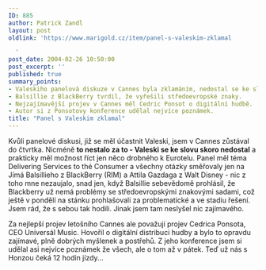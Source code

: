 ```yaml
---
ID: 885
author: Patrick Zandl
layout: post
oldlink: 'https://www.marigold.cz/item/panel-s-valeskim-zklamal

  '
post_date: 2004-02-26 10:50:00
post_excerpt: ''
published: true
summary_points:
- Valeskiho panelová diskuze v Cannes byla zklamáním, nedostal se ke slovu.
- Balsillie z BlackBerry tvrdil, že vyřešili středoevropské znaky.
- Nejzajímavější projev v Cannes měl Cedric Ponsot o digitální hudbě.
- Autor si z Ponsotovy konference udělal nejvíce poznámek.
title: "Panel s Valeskim zklamal"
---
```


<p>
Kvůli panelové diskusi, již se měl účastnit Valeski, jsem v Cannes zůstával do čtvrtka. Nicméně <STRONG>to nestalo za to - Valeski se ke slovu skoro&#160;nedostal</STRONG> a prakticky měl možnost říct jen něco drobného k Eurotelu. Panel měl téma Delivering Services to thé Consumer a všechny otázky směřovaly jen na Jímá Balsillieho z BlackBerry (RIM) a Attila Gazdaga z Walt Disney - nic z toho mne nezaujalo, snad jen, když Balsillie sebevědomě prohlásil, že Blackberry už nemá problémy se středoevropskými znakovými sadami, což ještě v pondělí na stánku prohlašovali za problematické a ve stadiu řešení. Jsem rád, že s sebou tak hodili. Jinak jsem tam neslyšel nic zajímavého. 
<p>

<p>
Za nejlepší projev letošního Cannes ale považují projev Cedrica Ponsota, CEO Universál Music. Hovořil o digitální distribuci hudby a bylo to opravdu zajímavé, plně dobrých myšlenek a postřehů. Z jeho konference jsem si udělal asi nejvíce poznámek že všech, ale o tom až v pátek. Teď už nás s Honzou čeká 12 hodin jízdy... </p>